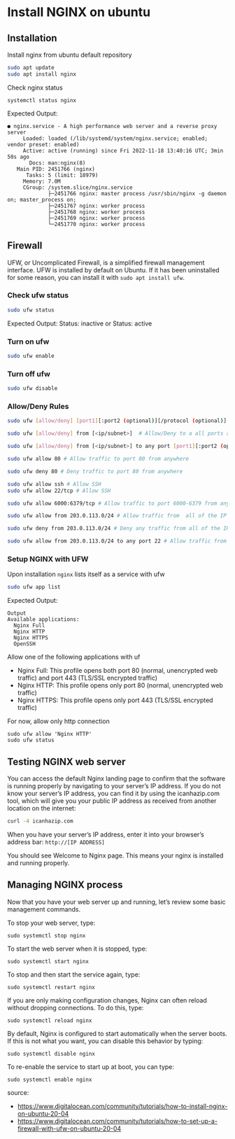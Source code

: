 # Install NGINX on ubuntu

## Installation

Install nginx from ubuntu default repository

```bash
sudo apt update
sudo apt install nginx
```

Check nginx status

```
systemctl status nginx
```

Expected Output:

```
● nginx.service - A high performance web server and a reverse proxy server
     Loaded: loaded (/lib/systemd/system/nginx.service; enabled; vendor preset: enabled)
     Active: active (running) since Fri 2022-11-18 13:40:16 UTC; 3min 50s ago
       Docs: man:nginx(8)
   Main PID: 2451766 (nginx)
      Tasks: 5 (limit: 18979)
     Memory: 7.0M
     CGroup: /system.slice/nginx.service
             ├─2451766 nginx: master process /usr/sbin/nginx -g daemon on; master_process on;
             ├─2451767 nginx: worker process
             ├─2451768 nginx: worker process
             ├─2451769 nginx: worker process
             └─2451770 nginx: worker process
```

## Firewall

UFW, or Uncomplicated Firewall, is a simplified firewall management interface. UFW is installed by default on Ubuntu. If it has been uninstalled for some reason, you can install it with `sudo apt install ufw`.

### Check ufw status

```bash
sudo ufw status
```

Expected Output:
Status: inactive or Status: active

### Turn on ufw

```bash
sudo ufw enable
```

### Turn off ufw

```bash
sudo ufw disable
```

### Allow/Deny Rules

```bash
sudo ufw [allow/deny] [port1][:port2 (optional)][/protocol (optional)] # Allow/Deny to a specific port/port range

sudo ufw [allow/deny] from [<ip/subnet>]  # Allow/Deny to a all ports a specific ip or subnet

sudo ufw [allow/deny] from [<ip/subnet>] to any port [port1][:port2 (optional)][/protocol (optional)] # Allow/Deny to a specific port/port range from a specific ip or subnet

sudo ufw allow 80 # Allow traffic to port 80 from anywhere

sudo ufw deny 80 # Deny traffic to port 80 from anywhere

sudo ufw allow ssh # Allow SSH
sudo ufw allow 22/tcp # Allow SSH

sudo ufw allow 6000:6379/tcp # Allow traffic to port 6000-6379 from anywhere

sudo ufw allow from 203.0.113.0/24 # Allow traffic from  all of the IP addresses ranging from 203.0.113.1 to 203.0.113.254 to any port

sudo ufw deny from 203.0.113.0/24 # Deny any traffic from all of the IP addresses ranging from 203.0.113.1 to 203.0.113.254

sudo ufw allow from 203.0.113.0/24 to any port 22 # Allow traffic from  all of the IP addresses ranging from 203.0.113.1 to 203.0.113.254 to ssh
```

### Setup NGINX with UFW

Upon installation `nginx` lists itself as a service with ufw

```bash
sudo ufw app list
```

Expected Output:

```
Output
Available applications:
  Nginx Full
  Nginx HTTP
  Nginx HTTPS
  OpenSSH
```

Allow one of the following applications with uf

- Nginx Full: This profile opens both port 80 (normal, unencrypted web traffic) and port 443 (TLS/SSL encrypted traffic)
- Nginx HTTP: This profile opens only port 80 (normal, unencrypted web traffic)
- Nginx HTTPS: This profile opens only port 443 (TLS/SSL encrypted traffic)

For now, allow only http connection

```
sudo ufw allow 'Nginx HTTP'
sudo ufw status
```

## Testing NGINX web server

You can access the default Nginx landing page to confirm that the software is running properly by navigating to your server’s IP address. If you do not know your server’s IP address, you can find it by using the icanhazip.com tool, which will give you your public IP address as received from another location on the internet:

```bash
curl -4 icanhazip.com
```

When you have your server’s IP address, enter it into your browser’s address bar:
`http://[IP ADDRESS]`

You should see Welcome to Nginx page. This means your nginx is installed and running properly.

## Managing NGINX process

Now that you have your web server up and running, let’s review some basic management commands.

To stop your web server, type:

```
sudo systemctl stop nginx
```

To start the web server when it is stopped, type:

```
sudo systemctl start nginx
```

To stop and then start the service again, type:

```
sudo systemctl restart nginx
```

If you are only making configuration changes, Nginx can often reload without dropping connections. To do this, type:

```
sudo systemctl reload nginx
```

By default, Nginx is configured to start automatically when the server boots. If this is not what you want, you can disable this behavior by typing:

```
sudo systemctl disable nginx
```

To re-enable the service to start up at boot, you can type:

```
sudo systemctl enable nginx
```

source:

- https://www.digitalocean.com/community/tutorials/how-to-install-nginx-on-ubuntu-20-04
- https://www.digitalocean.com/community/tutorials/how-to-set-up-a-firewall-with-ufw-on-ubuntu-20-04
